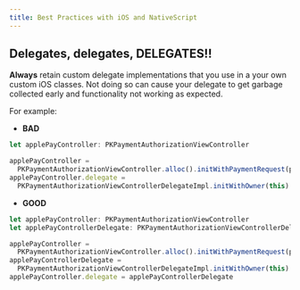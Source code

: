 ```yaml
---
title: Best Practices with iOS and NativeScript
---
```


## Delegates, delegates, DELEGATES!!

**Always** retain custom delegate implementations that you use in a your own custom iOS classes. Not doing so can cause your delegate to get garbage collected early and functionality not working as expected.

For example:

- **BAD**

```ts
let applePayController: PKPaymentAuthorizationViewController

applePayController =
  PKPaymentAuthorizationViewController.alloc().initWithPaymentRequest(paymentRequest)
applePayController.delegate =
  PKPaymentAuthorizationViewControllerDelegateImpl.initWithOwner(this)
```

- **GOOD**

```ts
let applePayController: PKPaymentAuthorizationViewController
let applePayControllerDelegate: PKPaymentAuthorizationViewControllerDelegateImpl

applePayController =
  PKPaymentAuthorizationViewController.alloc().initWithPaymentRequest(paymentRequest)
applePayControllerDelegate =
  PKPaymentAuthorizationViewControllerDelegateImpl.initWithOwner(this)
applePayController.delegate = applePayControllerDelegate
```
